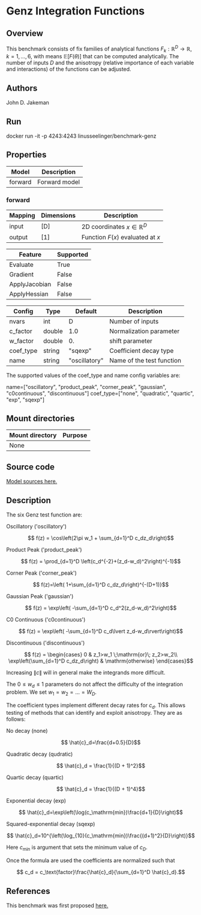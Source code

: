 # Genz Integration Functions

## Overview
This benchmark consists of fix families of analytical functions $F_k:\mathbb{R}^D\to\mathbb{R}$, $k=1,\ldots,6$, with means $\mathbb{E}[F(\theta)]$ that can be computed analytically. The number of inputs $D$ and the anisotropy (relative importance of each variable and interactions) of the functions can be adjusted.

## Authors
John D. Jakeman

## Run
docker run -it -p 4243:4243 linusseelinger/benchmark-genz

## Properties

Model | Description
---|---
forward | Forward model

### forward
Mapping | Dimensions | Description
---|---|---
input | [D] | 2D coordinates $x \in \mathbb{R}^D$
output | [1] | Function $F(x)$ evaluated at $x$

Feature | Supported
---|---
Evaluate | True
Gradient | False
ApplyJacobian | False
ApplyHessian | False

Config | Type | Default | Description
---|---|---|---
nvars | int | D | Number of inputs
c_factor | double | 1.0 | Normalization parameter
w_factor | double | 0. | shift parameter
coef_type | string | "sqexp" | Coefficient decay type
name | string | "oscillatory" | Name of the test function

The supported values of the coef_type and name config variables are:

name=["oscillatory", "product_peak", "corner_peak", "gaussian", "c0continuous",  "discontinuous"]
coef_type=["none", "quadratic", "quartic", "exp", "sqexp"]


## Mount directories
Mount directory | Purpose
---|---
None |

## Source code

[Model sources here.](https://github.com/sandialabs/pyapprox/blob/master/pyapprox/benchmarks/genz.py)


## Description
The six Genz test function are:

Oscillatory ('oscillatory')

$$ f(z) = \cos\left(2\pi w_1 + \sum_{d=1}^D c_dz_d\right)$$

Product Peak ('product_peak')

$$ f(z) = \prod_{d=1}^D \left(c_d^{-2}+(z_d-w_d)^2\right)^{-1}$$

Corner Peak ('corner_peak')

$$ f(z)=\left( 1+\sum_{d=1}^D c_dz_d\right)^{-(D+1)}$$

Gaussian Peak ('gaussian')

$$ f(z) = \exp\left( -\sum_{d=1}^D c_d^2(z_d-w_d)^2\right)$$

C0 Continuous ('c0continuous')

$$ f(z) = \exp\left( -\sum_{d=1}^D c_d\lvert z_d-w_d\rvert\right)$$

Discontinuous ('discontinuous')

$$ f(z) = \begin{cases}
0 & z_1>w_1 \;\mathrm{or}\; z_2>w_2\\
\exp\left(\sum_{d=1}^D c_dz_d\right) & \mathrm{otherwise}
\end{cases}$$

Increasing $\lVert c \rVert$ will in general make
the integrands more difficult.

The $0\le w_d \le 1$ parameters do not affect the difficulty
of the integration problem. We set $w_1=w_2=\ldots=W_D$.

The coefficient types implement different decay rates for $c_d$.
This allows testing of methods that can identify and exploit anisotropy.
They are as follows:

No decay (none)

$$ \hat{c}_d=\frac{d+0.5}{D}$$

Quadratic decay (qudratic)

$$ \hat{c}_d = \frac{1}{(D + 1)^2}$$

Quartic decay (quartic)

$$ \hat{c}_d = \frac{1}{(D + 1)^4}$$

Exponential decay (exp)

$$ \hat{c}_d=\exp\left(\log(c_\mathrm{min})\frac{d+1}{D}\right)$$

Squared-exponential decay (sqexp)

$$ \hat{c}_d=10^{\left(\log_{10}(c_\mathrm{min})\frac{(d+1)^2}{D}\right)}$$

Here $c_\mathrm{min}$ is argument that sets the minimum value of $c_D$.

Once the formula are used the coefficients are normalized such that

$$ c_d = c_\text{factor}\frac{\hat{c}_d}{\sum_{d=1}^D \hat{c}_d}.$$

## References
This benchmark was first proposed [here.](https://doi.org/10.1007/978-94-009-3889-2_33)